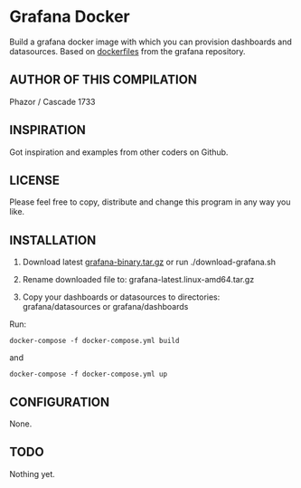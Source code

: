 # Grafana Docker 

Build a grafana docker image with which you can provision dashboards and datasources. Based on [dockerfiles](https://github.com/grafana/grafana/tree/main/packaging/docker) from the grafana repository.

## AUTHOR OF THIS COMPILATION 

Phazor / Cascade 1733 

## INSPIRATION

Got inspiration and examples from other coders on Github.

## LICENSE

Please feel free to copy, distribute and change this program in any way you like.

## INSTALLATION

1. Download latest [grafana-binary.tar.gz](https://grafana.com/grafana/download?platform=linux) or run ./download-grafana.sh 

2. Rename downloaded file to: grafana-latest.linux-amd64.tar.gz

3. Copy your dashboards or datasources to directories: grafana/datasources or grafana/dashboards

Run:

    docker-compose -f docker-compose.yml build

and

    docker-compose -f docker-compose.yml up

## CONFIGURATION

None.

## TODO

Nothing yet.

